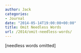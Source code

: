```yaml
---
author: Jack
categories:
- Journal
date: "2014-05-14T19:00:00+00:00"
title: Omit Needless Words
url: /2014/omit-needless-words/
---
```


[needless words omitted]